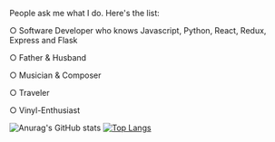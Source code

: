 People ask me what I do. Here's the list:

○ Software Developer who knows Javascript, Python, React, Redux, Express and Flask 

○ Father & Husband

○ Musician & Composer

○ Traveler

○ Vinyl-Enthusiast 

![Anurag's GitHub stats](https://github-readme-stats.vercel.app/api?username=payne-j&count_private=true&theme=tokyonight)
[![Top Langs](https://github-readme-stats.vercel.app/api/top-langs/?username=payne-j&layout=compact&hide=CSS,SCSS&theme=tokyonight)](https://github.com/anuraghazra/github-readme-stats)

